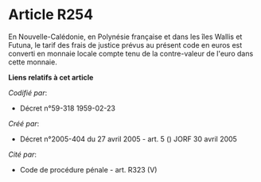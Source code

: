 # Article R254

En Nouvelle-Calédonie, en Polynésie française et dans les îles Wallis et Futuna, le tarif des frais de justice prévus au
présent code en euros est converti en monnaie locale compte tenu de la contre-valeur de l'euro dans cette monnaie.

**Liens relatifs à cet article**

_Codifié par_:

  - Décret n°59-318 1959-02-23

_Créé par_:

  - Décret n°2005-404 du 27 avril 2005 - art. 5 () JORF 30 avril 2005

_Cité par_:

  - Code de procédure pénale - art. R323 (V)
